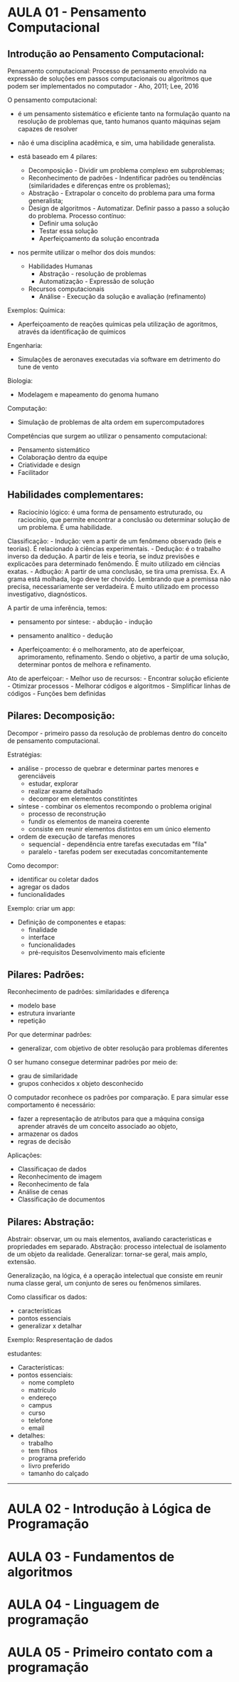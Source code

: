 # AULA 01 - Pensamento Computacional
## Introdução ao Pensamento Computacional:
Pensamento computacional: Processo de pensamento envolvido na expressão de soluções em passos computacionais ou algoritmos que podem ser implementados no computador - Aho, 2011; Lee, 2016

O pensamento computacional:
* é um pensamento sistemático e eficiente tanto na formulação quanto na resolução de problemas que, tanto humanos quanto máquinas sejam capazes de resolver

* não é uma disciplina acadêmica, e sim, uma habilidade generalista.

* está baseado em 4 pilares:
  * Decomposição - Dividir um problema complexo em subproblemas;
  * Reconhecimento de padrões - Indentificar padrões ou tendências (similaridades e diferenças entre os problemas);
  * Abstração - Extrapolar o conceito do problema para uma forma generalista;
  * Design de algoritmos - Automatizar. Definir passo a passo a solução do problema.
    Processo contínuo:
      - Definir uma solução
      - Testar essa solução
      - Aperfeiçoamento da solução encontrada

* nos permite utilizar o melhor dos dois mundos:
  - Habilidades Humanas
    - Abstração - resolução de problemas
    - Automatização - Expressão de solução
  - Recursos computacionais
    - Análise - Execução da solução e avaliação (refinamento)

Exemplos:
Química:
 - Aperfeiçoamento de reações químicas pela utilização de agoritmos, através da identificação de químicos

Engenharia:
 - Simulações de aeronaves executadas via software em detrimento do tune de vento

Biologia:
 - Modelagem e mapeamento do genoma humano

Computação:
 - Simulação de problemas de alta ordem em supercomputadores

Competências que surgem ao utilizar o pensamento computacional:
 - Pensamento sistemático
 - Colaboração dentro da equipe
 - Criatividade e design
 - Facilitador


## Habilidades complementares:
  - Raciocínio lógico: é uma forma de pensamento estruturado, ou raciocínio, que permite encontrar a conclusão ou determinar solução de um problema. É uma habilidade.

  Classificação:
    - Indução: vem a partir de um fenômeno observado (leis e teorias). É relacionado à ciências experimentais.
    - Dedução: é o trabalho inverso da dedução. A partir de leis e teoria, se induz previsões e explicacões para determinado fenômendo. É muito utilizado em ciências exatas.
    - Adbução: A partir de uma conclusão, se tira uma premissa. Ex. A grama está molhada, logo deve ter chovido. Lembrando que a premissa não precisa, necessariamente ser verdadeira. É muito utilizado em processo investigativo, diagnósticos.

  A partir de uma inferência, temos:
   - pensamento por sintese:
    - abdução 
    - indução
   - pensamento analítico
    - dedução


  - Aperfeiçoamento: é o melhoramento, ato de aperfeiçoar, aprimoramento, refinamento. Sendo o objetivo, a partir de uma solução, determinar pontos de melhora e refinamento.

  Ato de aperfeiçoar:
    - Melhor uso de recursos:
      - Encontrar solução eficiente
      - Otimizar processos
    - Melhorar códigos e algoritmos
      - Simplificar linhas de códigos
      - Funções bem definidas

## Pilares: Decomposição:
Decompor - primeiro passo da resolução de problemas dentro do conceito de pensamento computacional.

Estratégias:
  - análise - processo de quebrar e determinar partes menores e gerenciáveis
    - estudar, explorar
    - realizar exame detalhado
    - decompor em elementos constitíntes
  - síntese - combinar os elementos recompondo o problema original
    - processo de reconstrução
    - fundir os elementos de maneira coerente
    - consiste em reunir elementos distintos em um único elemento
  - ordem de execução de tarefas menores
    - sequencial - dependência entre tarefas executadas em "fila"
    - paralelo - tarefas podem ser executadas concomitantemente

Como decompor:
  - identificar ou coletar dados
  - agregar os dados
  - funcionalidades

Exemplo: criar um app:
  - Definição de componentes e etapas:
    - finalidade
    - interface
    - funcionalidades
    - pré-requisitos
  Desenvolvimento mais eficiente


## Pilares: Padrões:
Reconhecimento de padrões: similaridades e diferença
  - modelo base
  - estrutura invariante
  - repetição

Por que determinar padrões:
 - generalizar, com objetivo de obter resolução para problemas diferentes

O ser humano consegue determinar padrões por meio de:
  - grau de similaridade
  - grupos conhecidos x objeto desconhecido

O computador reconhece os padrões por comparação. E para simular esse comportamento é necessário:
  - fazer a representação de atributos para que a máquina consiga aprender através de um conceito associado ao objeto,
  - armazenar os dados
  - regras de decisão

Aplicações:
  - Classificaçao de dados
  - Reconhecimento de imagem
  - Reconhecimento de fala
  - Análise de cenas
  - Classificação de documentos


## Pilares: Abstração:
Abstrair: observar, um ou mais elementos, avaliando caracteristicas e propriedades em separado.
Abstração: processo intelectual de isolamento de um objeto da realidade.
Generalizar: tornar-se geral, mais amplo, extensão.

Generalização, na lógica, é a operação intelectual que consiste em reunir numa classe geral, um conjunto de seres ou fenômenos similares.

Como classificar os dados:
  - características
  - pontos essenciais
  - generalizar x detalhar

Exemplo:
Respresentação de dados

estudantes:
 - Características:
  - pontos essenciais:
    - nome completo
    - matrículo
    - endereço
    - campus
    - curso
    - telefone
    - email
  - detalhes:
    - trabalho
    - tem filhos
    - programa preferido
    - livro preferido
    - tamanho do calçado



---

# AULA 02 - Introdução à Lógica de Programação
# AULA 03 - Fundamentos de algoritmos
# AULA 04 - Linguagem de programação
# AULA 05 - Primeiro contato com a programação